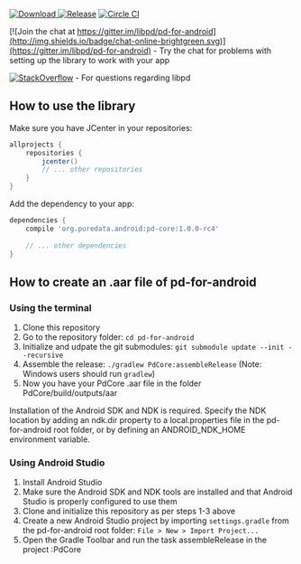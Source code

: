 [ ![Download](https://api.bintray.com/packages/pd-for-android/maven/pd-for-android/images/download.svg) ](https://bintray.com/pd-for-android/maven/pd-for-android/_latestVersion)
[![Release](https://img.shields.io/github/release/libpd/pd-for-android.svg?label=JitPack)](https://jitpack.io/#libpd/pd-for-android/v1.0.0-rc3)
[![Circle CI](https://circleci.com/gh/libpd/pd-for-android/tree/master.svg?style=shield&circle-token=:circle-token)](https://circleci.com/gh/libpd/pd-for-android/tree/master)

[![Join the chat at https://gitter.im/libpd/pd-for-android](http://img.shields.io/badge/chat-online-brightgreen.svg)](https://gitter.im/libpd/pd-for-android)
 \- Try the chat for problems with setting up the library to work with your app

[![StackOverflow](http://img.shields.io/badge/stackoverflow-libpd-blue.svg)]( http://stackoverflow.com/questions/tagged/libpd )
 \- For questions regarding libpd

## How to use the library

Make sure you have JCenter in your repositories:

```gradle
allprojects {
    repositories {
        jcenter()
        // ... other repositories
    }
}
```

Add the dependency to your app:

```gradle
dependencies {
    compile 'org.puredata.android:pd-core:1.0.0-rc4'
    
    // ... other dependencies
}
```


## How to create an .aar file of pd-for-android

### Using the terminal

1. Clone this repository
1. Go to the repository folder: `cd pd-for-android`
1. Initialize and udpate the git submodules: `git submodule update --init --recursive`
1. Assemble the release: `./gradlew PdCore:assembleRelease` (Note: Windows users should run `gradlew`)
1. Now you have your PdCore .aar file in the folder PdCore/build/outputs/aar

Installation of the Android SDK and NDK is required. Specify the NDK location by adding an ndk.dir
property to a local.properties file in the pd-for-android root folder, or by defining an ANDROID_NDK_HOME
environment variable.

### Using Android Studio

1. Install Android Studio
1. Make sure the Android SDK and NDK tools are installed and that Android Studio is properly configured to use them
1. Clone and initialize this repository as per steps 1-3 above
1. Create a new Android Studio project by importing `settings.gradle` from the pd-for-android root folder: `File > New > Import Project...`
1. Open the Gradle Toolbar and run the task assembleRelease in the project :PdCore
